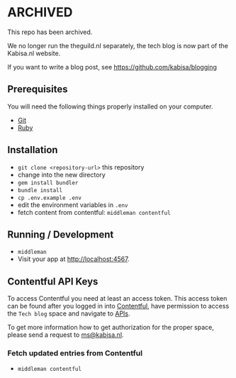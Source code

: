 # ARCHIVED

This repo has been archived.

We no longer run the theguild.nl separately, the tech blog is now part of the Kabisa.nl website. 

If you want to write a blog post, see https://github.com/kabisa/blogging

## Prerequisites

You will need the following things properly installed on your computer.

* [Git](http://git-scm.com/)
* [Ruby](https://www.ruby-lang.org/en/)

## Installation

* `git clone <repository-url>` this repository
* change into the new directory
* `gem install bundler`
* `bundle install`
* `cp .env.example .env`
* edit the environment variables in `.env`
* fetch content from contentful: `middleman contentful`

## Running / Development

* `middleman`
* Visit your app at [http://localhost:4567](http://localhost:4567).

## Contentful API Keys

To access Contentful you need at least an access token. This access token can be found after you logged in into [Contentful](https://app.contentful.com/), have permission to access the `Tech blog` space and navigate to [APIs](https://app.contentful.com/spaces/8v4g74v8oew0/api/keys/).

To get more information how to get authorization for the proper space, please send a request to ms@kabisa.nl.

### Fetch updated entries from Contentful
* `middleman contentful`
